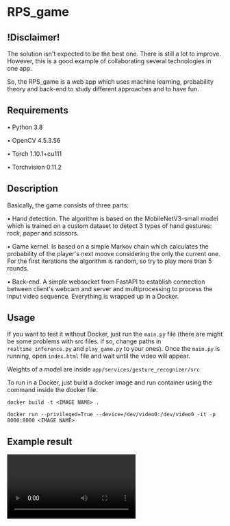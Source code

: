 # RPS_game
## !Disclaimer!

The solution isn't expected to be the best one. There is still a lot to improve. 
However, this is a good example of collaborating several technologies in one app.

So, the RPS_game is a web app which uses machine learning, probability theory and back-end to study different approaches and to have fun.
## Requirements
• Python 3.8

• OpenCV 4.5.3.56

• Torch 1.10.1+cu111

• Torchvision 0.11.2


## Description 
Basically, the game consists of three parts:

• Hand detection. The algorithm is based on the MobileNetV3-small model which is trained on a custom dataset to detect 3 types of hand gestures: rock, paper and scissors.

• Game kernel. Is based on a simple Markov chain which calculates the probability of the player's next moove considering the only the current one. 
For the first iterations the algorithm is random, so try to play more than 5 rounds.

• Back-end. A simple websocket from FastAPI to establish connection between client's webcam and server and multiprocessing to process the input video sequence. 
Everything is wrapped up in a Docker.

## Usage 
If you want to test it without Docker, just run the `main.py` file (there are might be some problems with src files. if so, change paths in `realtime_inference.py` and `play_game.py` to your ones). 
Once the `main.py` is running, open `index.html` file and wait until the video will appear.

Weights of a model are inside `app/services/gesture_recognizer/src`

To run in a Docker, just build a docker image and run container using the command inside the docker file. 

`docker build -t <IMAGE NAME> .`

`docker run --privileged=True --device=/dev/video0:/dev/video0 -it -p 8000:8000 <IMAGE NAME>`


## Example result
![Header](https://github.com/RivkinMikhail/RPS_game/blob/main/assets/test2.mp4)
